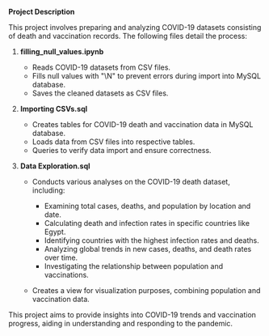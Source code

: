 **Project Description**

This project involves preparing and analyzing COVID-19 datasets consisting of death and vaccination records. The following files detail the process:

1. **filling_null_values.ipynb**
   - Reads COVID-19 datasets from CSV files.
   - Fills null values with "\\N" to prevent errors during import into MySQL database.
   - Saves the cleaned datasets as CSV files.

2. **Importing CSVs.sql**
   - Creates tables for COVID-19 death and vaccination data in MySQL database.
   - Loads data from CSV files into respective tables.
   - Queries to verify data import and ensure correctness.

3. **Data Exploration.sql**
   - Conducts various analyses on the COVID-19 death dataset, including:
     - Examining total cases, deaths, and population by location and date.
     - Calculating death and infection rates in specific countries like Egypt.
     - Identifying countries with the highest infection rates and deaths.
     - Analyzing global trends in new cases, deaths, and death rates over time.
     - Investigating the relationship between population and vaccinations.

   - Creates a view for visualization purposes, combining population and vaccination data.

This project aims to provide insights into COVID-19 trends and vaccination progress, aiding in understanding and responding to the pandemic.
